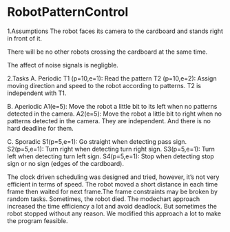 # RobotPatternControl
1.Assumptions
 The robot faces its camera to the cardboard and stands right in front of it. 
 
 There will be no other robots crossing the cardboard at the same time.
 
 The affect of noise signals is negligble.
 
2.Tasks
A.	Periodic
	T1 (p=10,e=1): Read the pattern
	T2 (p=10,e=2): Assign moving direction and speed to the robot according to patterns.
	T2 is independent with T1.
	
B.	Aperiodic 
	A1(e=5): Move the robot a little bit to its left when no patterns detected in the camera.
	A2(e=5): Move the robot a little bit to right when no patterns detected in the camera.
            They are independent. And there is no hard deadline for them.
	    
C.	Sporadic
	S1(p=5,e=1): Go straight when detecting pass sign.
	S2(p=5,e=1): Turn right when detecting turn right sign.
  S3(p=5,e=1): Turn left when detecting turn left sign.
  S4(p=5,e=1): Stop when detecting stop sign or no sign (edges of the cardboard).
  
  
  The clock driven scheduling was designed and tried, however, it’s not very efficient in terms of speed. The robot moved a short distance in each time frame then waited for next frame.The frame constraints may be broken by random tasks. Sometimes, the robot died. The modechart approach increased the time efficiency a lot and avoid deadlock. But sometimes the robot  stopped without any reason. We modified this approach a lot to make the program feasible. 


